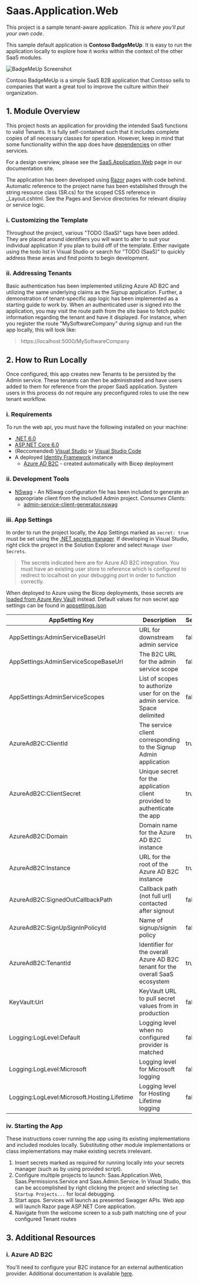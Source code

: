 # Saas.Application.Web

This project is a sample tenant-aware application. *This is where you'll put your own code*.

This sample default application is **Contoso BadgeMeUp**. It is easy to run the application locally to explore how it works within the context of the other SaaS modules.

![BadgeMeUp Screenshot](badgemeup-screenshot.gif)

Contoso BadgeMeUp is a simple SaaS B2B application that Contoso sells to companies that want a great tool to improve the culture within their organization.

## 1. Module Overview

This project hosts an application for providing the intended SaaS functions to valid Tenants. It is fully self-contained such that it includes complete copies of all necessary classes for operation. However, keep in mind that some functionality within the app does have [dependencies](https://azure.github.io/azure-saas/components/saas-application/#dependencies) on other services.

For a design overview, please see the [SaaS.Application.Web](https://azure.github.io/azure-saas/components/saas-application/) page in our documentation site.

The application has been developed using [Razor](https://docs.microsoft.com/en-us/aspnet/core/razor-pages/?view=aspnetcore-6.0&tabs=visual-studio) pages with code behind. Automatic reference to the project name has been established through the string resource class (SR.cs) for the scoped CSS reference in _Layout.cshtml. See the Pages and Service directories for relevant display or service logic.

### i. Customizing the Template

Throughout the project, various "TODO (SaaS)" tags have been added. They are placed around identifiers you will want to alter to suit your individual application if you plan to build off of the template. Either navigate using the todo list in Visual Studio or search for "TODO (SaaS)" to quickly address these areas and find points to begin development.

### ii. Addressing Tenants

Basic authentication has been implemented utilizing Azure AD B2C and utilizing the same underlying claims as the Signup application. Further, a demonstration of tenant-specific app logic has been implemented as a starting guide to work by. When an authenticated user is signed into the application, you may visit the route path from the site base to fetch public information regarding the tenant and have it displayed. For instance, when you register the route "MySoftwareCompany" during signup and run the app locally, this will look like:

>https://localhost:5000/MySoftwareCompany

## 2. How to Run Locally

Once configured, this app creates new Tenants to be persisted by the Admin service. These tenants can then be administrated and have users added to them for reference from the proper SaaS application. System users in this process do not require any preconfigured roles to use the new tenant workflow.

### i. Requirements

To run the web api, you must have the following installed on your machine:

- [.NET 6.0](https://dotnet.microsoft.com/en-us/download/dotnet/6.0)
- [ASP.NET Core 6.0](https://docs.microsoft.com/en-us/aspnet/core/introduction-to-aspnet-core?view=aspnetcore-6.0)
- (Reccomended) [Visual Studio](https://visualstudio.microsoft.com/downloads/) or [Visual Studio Code](https://code.visualstudio.com/download)
- A deployed [Identity Framework](https://azure.github.io/azure-saas/quick-start/) instance
    - [Azure AD B2C](https://azure.microsoft.com/en-us/services/active-directory/external-identities/b2c/) - created automatically with Bicep deployment

### ii. Development Tools

- [NSwag](https://github.com/RicoSuter/NSwag) - An NSwag configuration file has been included to generate an appropriate client from the included Admin project.
    *Consumes Clients:*
	- [admin-service-client-generator.nswag](Saas.Application.Web/admin-service-client-generator.nswag)
	
### iii. App Settings

In order to run the project locally, the App Settings marked as `secret: true` must be set using the [.NET secrets manager](https://docs.microsoft.com/en-us/aspnet/core/security/app-secrets?view=aspnetcore-6.0&tabs=windows). If developing in Visual Studio, right click the project in the Solution Explorer and select `Manage User Secrets`.

> The secrets indicated here are for Azure AD B2C integration. You must have an existing user store to reference which is configured to redirect to localhost on your debugging port in order to function correctly.

When deployed to Azure using the Bicep deployments, these secrets are [loaded from Azure Key Vault](https://docs.microsoft.com/en-us/aspnet/core/security/key-vault-configuration?view=aspnetcore-6.0#secret-storage-in-the-development-environment) instead.
Default values for non secret app settings can be found in [appsettings.json](Saas.Application.Web/appsettings.json)

| AppSetting Key                              | Description                                                                    | Secret | Default Value                  |
| ------------------------------------------- | ------------------------------------------------------------------------------ | ------ | ------------------------------ |
| AppSettings:AdminServiceBaseUrl             | URL for downstream admin service                                               | false  | https://localhost:7041/        |
| AppSettings:AdminServiceScopeBaseUrl        | The B2C URL for the admin service scope                                        | false  |                                |
| AppSettings:AdminServiceScopes              | List of scopes to authorize user for on the admin service. Space delimited     | false  |                                |
| AzureAdB2C:ClientId                         | The service client corresponding to the Signup Admin application               | true   |                                |
| AzureAdB2C:ClientSecret                     | Unique secret for the application client provided to authenticate the app      | true   |                                |
| AzureAdB2C:Domain                           | Domain name for the Azure AD B2C instance                                      | true   |                                |
| AzureAdB2C:Instance                         | URL for the root of the Azure AD B2C instance                                  | true   |                                |
| AzureAdB2C:SignedOutCallbackPath            | Callback path (not full url) contacted after signout                           | false  | /signout/B2C_1A_SIGNUP_SIGNIN  |
| AzureAdB2C:SignUpSignInPolicyId             | Name of signup/signin policy                                                   | false  | B2C_1A_SIGNUP_SIGNIN           |
| AzureAdB2C:TenantId                         | Identifier for the overall Azure AD B2C tenant for the overall SaaS ecosystem  | true   |                                |
| KeyVault:Url                                | KeyVault URL to pull secret values from in production                          | false  |                                |
| Logging:LogLevel:Default                    | Logging level when no configured provider is matched                           | false  | Information                    |
| Logging:LogLevel:Microsoft                  | Logging level for Microsoft logging                                            | false  | Warning                        |
| Logging:LogLevel:Microsoft.Hosting.Lifetime | Logging level for Hosting Lifetime logging                                     | false  | Information                    |
 
### iv. Starting the App

These instructions cover running the app using its existing implementations and included modules locally. Substituting other module implementations or class implementations may make existing secrets irrelevant.

1. Insert secrets marked as required for running locally into your secrets manager (such as by using provided script).
1. Configure multiple projects to launch: Saas.Application.Web, Saas.Permissions.Service and Saas.Admin.Service. In Visual Studio, this can be accomplished by right clicking the project and selecting `Set Startup Projects...` for local debugging.
1. Start apps. Services will launch as presented Swagger APIs. Web app will launch Razor page ASP.NET Core application.
1. Navigate from the welcome screen to a sub path matching one of your configured Tenant routes

## 3. Additional Resources

### i. Azure AD B2C
You'll need to configure your B2C instance for an external authentication provider. Additional documentation is available [here](https://azure.github.io/azure-saas/components/identity/).
